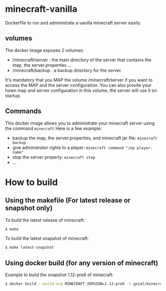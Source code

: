 # minecraft-vanilla
Dockerfile to run and administrate a vanilla minecraft server easily.

## volumes
The docker image exposes 2 volumes:
  - /minecraft/server  : the main directory of the server that contains the map, the server.properties ...
  - /minecraft/backup : a backup directory for the server.
  
It's mandatory that you MAP the volume /minecraft/server if you want to access the MAP and the server configuration.
You can also provite your hown map and server configuration in this volume, the server will use it on startup.

## Commands
This docker image allows you to administrate your minecraft server using the command `minecraft`
Here is a few example:
  - backup the map, the server.properties, and minecraft jar file: `minecraft backup`
  - give adminstrator rights to a player: `minecraft command "/op player-name"`
  - stop the server properly: `minecraft stop`
  - ...

# How to build
## Using the makefile (For latest release or snapshot only)
To build the latest release of minecraft:
```sh
$ make
```
To build the latest snapshot of minecraft:
```sh
$ make latest-snapshot
```
## Using docker build (for any version of minecraft)
Example to build the snapshot 1.12-pre6 of minecraft:
```sh
$ docker build --build-arg MINECRAFT_VERSION=1.12-pre6 -t gnial/minecraft-vanilla:1.12-pre6 ./
```
